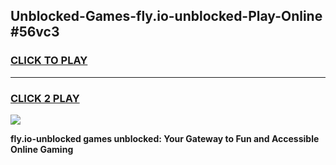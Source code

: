 
## Unblocked-Games-fly.io-unblocked-Play-Online #56vc3
<h3>
<a href="https://news.freeplayer.one?title=fly.io-unblocked&ref=3">CLICK TO PLAY</a></h3>
<hr>

<h3>
<a href="https://news.freeplayer.one?title=fly.io-unblocked&ref=3">CLICK 2 PLAY</a>
  
</h3>

<a href="https://news.freeplayer.one?title=fly.io-unblocked&ref=3"><img src="https://clearcache.store/games.png"></a>


**fly.io-unblocked games unblocked: Your Gateway to Fun and Accessible Online Gaming**
